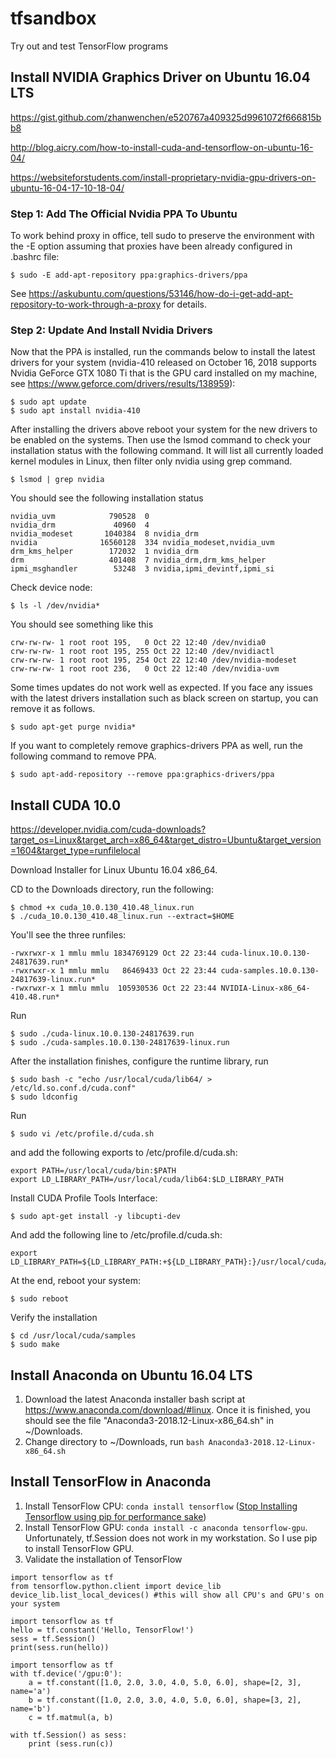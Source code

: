 # tfsandbox

Try out and test TensorFlow programs

## Install NVIDIA Graphics Driver on Ubuntu 16.04 LTS

https://gist.github.com/zhanwenchen/e520767a409325d9961072f666815bb8

http://blog.aicry.com/how-to-install-cuda-and-tensorflow-on-ubuntu-16-04/

https://websiteforstudents.com/install-proprietary-nvidia-gpu-drivers-on-ubuntu-16-04-17-10-18-04/

### Step 1: Add The Official Nvidia PPA To Ubuntu

To work behind proxy in office, tell sudo to preserve the environment with the -E option assuming that proxies have been already configured in .bashrc file:
```
$ sudo -E add-apt-repository ppa:graphics-drivers/ppa
```
See https://askubuntu.com/questions/53146/how-do-i-get-add-apt-repository-to-work-through-a-proxy for details.

### Step 2: Update And Install Nvidia Drivers

Now that the PPA is installed, run the commands below to install the latest drivers for your system (nvidia-410 released on October 16, 2018 supports Nvidia GeForce GTX 1080 Ti that is the GPU card installed on my machine, see https://www.geforce.com/drivers/results/138959):
```
$ sudo apt update
$ sudo apt install nvidia-410
```
After installing the drivers above reboot your system for the new drivers to be enabled on the systems. Then use the lsmod command to check your installation status with the following command. It will list all currently loaded kernel modules in Linux, then filter only nvidia using grep command.
```
$ lsmod | grep nvidia
```
You should see the following installation status
```
nvidia_uvm            790528  0
nvidia_drm             40960  4
nvidia_modeset       1040384  8 nvidia_drm
nvidia              16560128  334 nvidia_modeset,nvidia_uvm
drm_kms_helper        172032  1 nvidia_drm
drm                   401408  7 nvidia_drm,drm_kms_helper
ipmi_msghandler        53248  3 nvidia,ipmi_devintf,ipmi_si
```
Check device node:
```
$ ls -l /dev/nvidia*
```
You should see something like this
```
crw-rw-rw- 1 root root 195,   0 Oct 22 12:40 /dev/nvidia0
crw-rw-rw- 1 root root 195, 255 Oct 22 12:40 /dev/nvidiactl
crw-rw-rw- 1 root root 195, 254 Oct 22 12:40 /dev/nvidia-modeset
crw-rw-rw- 1 root root 236,   0 Oct 22 12:40 /dev/nvidia-uvm
```
Some times updates do not work well as expected. If you face any issues with the latest drivers installation such as black screen on startup, you can remove it as follows.
```
$ sudo apt-get purge nvidia*
```
If you want to completely remove graphics-drivers PPA as well, run the following command to remove PPA.
```
$ sudo apt-add-repository --remove ppa:graphics-drivers/ppa
```

## Install CUDA 10.0

https://developer.nvidia.com/cuda-downloads?target_os=Linux&target_arch=x86_64&target_distro=Ubuntu&target_version=1604&target_type=runfilelocal

Download Installer for Linux Ubuntu 16.04 x86_64.

CD to the Downloads directory, run the following:
```
$ chmod +x cuda_10.0.130_410.48_linux.run
$ ./cuda_10.0.130_410.48_linux.run --extract=$HOME
```
You'll see the three runfiles:
```
-rwxrwxr-x 1 mmlu mmlu 1834769129 Oct 22 23:44 cuda-linux.10.0.130-24817639.run*
-rwxrwxr-x 1 mmlu mmlu   86469433 Oct 22 23:44 cuda-samples.10.0.130-24817639-linux.run*
-rwxrwxr-x 1 mmlu mmlu  105930536 Oct 22 23:44 NVIDIA-Linux-x86_64-410.48.run*
```
Run
```
$ sudo ./cuda-linux.10.0.130-24817639.run
$ sudo ./cuda-samples.10.0.130-24817639-linux.run
```
After the installation finishes, configure the runtime library, run
```
$ sudo bash -c "echo /usr/local/cuda/lib64/ > /etc/ld.so.conf.d/cuda.conf"
$ sudo ldconfig
```

Run 

```
$ sudo vi /etc/profile.d/cuda.sh
```
and add the following exports to /etc/profile.d/cuda.sh:

```
export PATH=/usr/local/cuda/bin:$PATH 
export LD_LIBRARY_PATH=/usr/local/cuda/lib64:$LD_LIBRARY_PATH
```

Install CUDA Profile Tools Interface:

```
$ sudo apt-get install -y libcupti-dev
```

And add the following line to /etc/profile.d/cuda.sh:

```
export LD_LIBRARY_PATH=${LD_LIBRARY_PATH:+${LD_LIBRARY_PATH}:}/usr/local/cuda/extras/CUPTI/lib64
```

At the end, reboot your system:

```
$ sudo reboot
```

Verify the installation

```
$ cd /usr/local/cuda/samples
$ sudo make
```

## Install Anaconda on Ubuntu 16.04 LTS
1. Download the latest Anaconda installer bash script at https://www.anaconda.com/download/#linux. Once it is finished, you should see the file "Anaconda3-2018.12-Linux-x86_64.sh" in ~/Downloads.
2. Change directory to ~/Downloads, run ```bash Anaconda3-2018.12-Linux-x86_64.sh``` 

## Install TensorFlow in Anaconda

1. Install TensorFlow CPU: ```conda install tensorflow``` ([Stop Installing Tensorflow using pip for performance sake](https://towardsdatascience.com/stop-installing-tensorflow-using-pip-for-performance-sake-5854f9d9eb0c))
2. Install TensorFlow GPU: ```conda install -c anaconda tensorflow-gpu```. Unfortunately, tf.Session does not work in my workstation. So I use pip to install TensorFlow GPU.
3. Validate the installation of TensorFlow
```
import tensorflow as tf   
from tensorflow.python.client import device_lib
device_lib.list_local_devices() #this will show all CPU's and GPU's on your system
```
```
import tensorflow as tf
hello = tf.constant('Hello, TensorFlow!')
sess = tf.Session()
print(sess.run(hello))
```
```
import tensorflow as tf
with tf.device('/gpu:0'):
    a = tf.constant([1.0, 2.0, 3.0, 4.0, 5.0, 6.0], shape=[2, 3], name='a')
    b = tf.constant([1.0, 2.0, 3.0, 4.0, 5.0, 6.0], shape=[3, 2], name='b')
    c = tf.matmul(a, b)

with tf.Session() as sess:
    print (sess.run(c))
```


